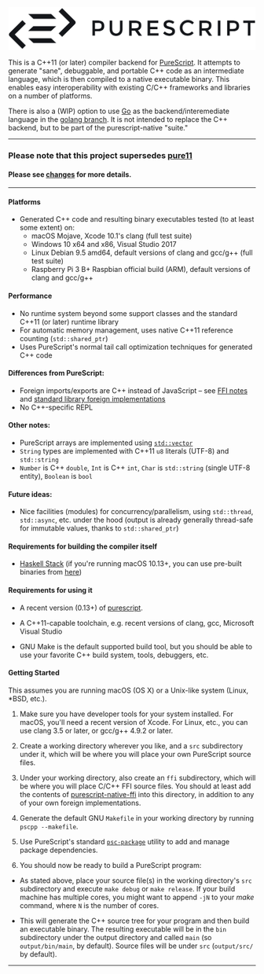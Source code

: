 [![PureScript](https://raw.githubusercontent.com/purescript/purescript/master/logo.png)](http://purescript.org)

This is a C++11 (or later) compiler backend for [PureScript](https://github.com/purescript/purescript). It attempts to generate "sane", debuggable, and portable C++ code as an intermediate language, which is then compiled to a native executable binary. This enables easy interoperability with existing C/C++ frameworks and libraries on a number of platforms.

There is also a (WIP) option to use [Go](https://golang.org) as the backend/interemediate language in the [golang branch](https://github.com/andyarvanitis/purescript-native/tree/golang). It is not intended to replace the C++ backend, but to be part of the purescript-native "suite."

---

### **Please note that this project supersedes [pure11](https://github.com/pure11/pure11)**

#### Please see [changes](https://github.com/andyarvanitis/purescript-native/wiki/changes) for more details.

---

#### Platforms
* Generated C++ code and resulting binary executables tested (to at least some extent) on:
  * macOS Mojave, Xcode 10.1's clang (full test suite)
  * Windows 10 x64 and x86, Visual Studio 2017
  * Linux Debian 9.5 amd64, default versions of clang and gcc/g++ (full test suite)
  * Raspberry Pi 3 B+ Raspbian official build (ARM), default versions of clang and gcc/g++

#### Performance

* No runtime system beyond some support classes and the standard C++11 (or later) runtime library
* For automatic memory management, uses native C++11 reference counting (`std::shared_ptr`)
* Uses PureScript's normal tail call optimization techniques for generated C++ code

#### Differences from PureScript:

* Foreign imports/exports are C++ instead of JavaScript – see [FFI notes](https://github.com/andyarvanitis/purescript-native/wiki/FFI) and [standard library foreign implementations](https://github.com/andyarvanitis/purescript-native-ffi)
* No C++-specific REPL

#### Other notes:

* PureScript arrays are implemented using [`std::vector`](http://en.cppreference.com/w/cpp/container/vector)
* `String` types are implemented with C++11 `u8` literals (UTF-8) and `std::string`
* `Number` is C++ `double`, `Int` is C++ `int`, `Char` is `std::string` (single UTF-8 entity), `Boolean` is `bool`

#### Future ideas:

* Nice facilities (modules) for concurrency/parallelism, using `std::thread`, `std::async`, etc. under the hood (output is already generally thread-safe for immutable values, thanks to `std::shared_ptr`)

#### Requirements for building the compiler itself

* [Haskell Stack](https://docs.haskellstack.org/en/stable/README/) (if you're running macOS 10.13+, you can use pre-built binaries from [here](https://github.com/andyarvanitis/purescript-native/releases/))

#### Requirements for using it

* A recent version (0.13+) of [purescript](https://github.com/purescript/purescript/releases).

* A C++11-capable toolchain, e.g. recent versions of clang, gcc, Microsoft Visual Studio
* GNU Make is the default supported build tool, but you should be able to use your favorite C++ build system, tools, debuggers, etc.

#### Getting Started
This assumes you are running macOS (OS X) or a Unix-like system (Linux, *BSD, etc.).

1. Make sure you have developer tools for your system installed. For macOS, you'll need a recent version of Xcode. For Linux, etc., you can use clang 3.5 or later, or gcc/g++ 4.9.2 or later.

2. Create a working directory wherever you like, and a `src` subdirectory under it, which will be where you will place your own PureScript source files.

3. Under your working directory, also create an `ffi` subdirectory, which will be where you will place C/C++ FFI source files. You should at least add the contents of [purescript-native-ffi](https://github.com/andyarvanitis/purescript-native-ffi) into this directory, in addition to any of your own foreign implementations.

4. Generate the default GNU `Makefile` in your working directory by running `pscpp --makefile`.

5. Use PureScript's standard [`psc-package`](https://psc-package.readthedocs.io/en/latest/) utility to add and manage package dependencies.

6. You should now be ready to build a PureScript program:
  * As stated above, place your source file(s) in the working directory's `src` subdirectory and execute `make debug` or `make release`. If your build machine has multiple cores, you might want to append `-jN` to your *make* command, where `N` is the number of cores.

  * This will generate the C++ source tree for your program and then build an executable binary. The resulting executable will be in the `bin` subdirectory under the output directory and called `main` (so `output/bin/main`, by default). Source files will be under `src` (`output/src/` by default).

---
